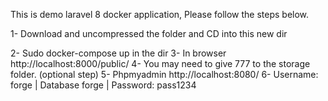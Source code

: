 This is demo laravel 8 docker application, Please follow the steps below. 

1- Download and uncompressed the folder and CD into this new dir

2- Sudo docker-compose up in the dir
3- In browser http://localhost:8000/public/
4- You may need to give 777 to the storage folder. (optional step)
5- Phpmyadmin http://localhost:8080/
6- Username: forge | Database forge | Password: pass1234
